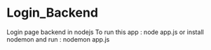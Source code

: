 # Login_Backend
Login page backend in nodejs
To run this app :
node app.js
or install nodemon and run :
nodemon app.js 





